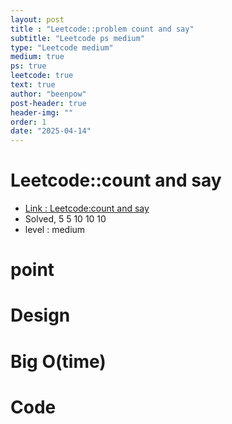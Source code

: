 ```yaml
---
layout: post
title : "Leetcode::problem count and say"
subtitle: "Leetcode ps medium"
type: "Leetcode medium"
medium: true
ps: true
leetcode: true
text: true
author: "beenpow"
post-header: true
header-img: ""
order: 1
date: "2025-04-14"
---
```


# Leetcode::count and say
- [Link : Leetcode:count and say]()
- Solved, 5 5 10 10 10
- level : medium
# point

# Design


# Big O(time)

# Code

```cpp

```